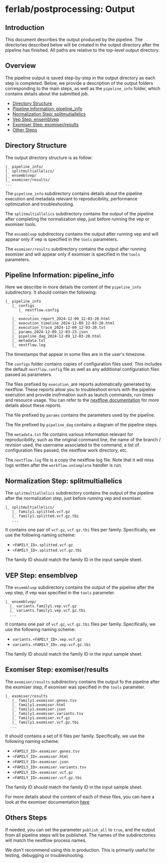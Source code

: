 # ferlab/postprocessing: Output

## Introduction

This document describes the output produced by the pipeline.
The directories described below will be created in the output directory after the pipeline has finished. All paths are relative to the top-level output directory.

## Overview

The pipeline output is saved step-by-step in the output directory as each step is completed. Below, we provide a description of the output folders corresponding to the main steps, as well as the `pipeline_info` folder, which contains details about the submitted job.

- [Directory Structure](#directory-structure)
- [Pipeline Information: pipeline_info](#pipeline-information-pipeline_info)
- [Normalization Step: splitmutiallelics](#normalization-step-splitmultiallelics)
- [Vep Step: ensemblvep](#vep-step-ensemblvep)
- [Exomiser Step: exomiser/results](#exomiser-step-exomiserresults)
- [Other Steps](#others-steps)

## Directory Structure

The output directory structure is as follow:

```
|_ pipeline_info/
|_ splitmultiallelics/
|_ ensemblvep/
|_ exomiser/results/
...
```

The `pipeline_info` subdirectory contains details about the pipeline execution and metadata relevant to reproducibility, performance optimization and troubleshooting.

The `splitmultiallelics` subdirectory contains the output of the pipeline after completing the normalization step, just before running the vep or exomiser tools.

The `ensemblvep` subdirectory contains the output after running vep and will appear only if vep is specified in the `tools` parameters.

The `exomiser/results` subdirectory contains the output after running exomiser and will appear only if exomiser is specified in the `tools` parameters.

## Pipeline Information: pipeline_info

Here we describe in more details the content of the `pipeline_info `subdirectory. It should contain the following:

```
|_ pipeline_info
   |_ configs
      |_ nextflow.config
          ... 
   |_ execution_report_2024-12-09_12-03-20.html
   |_ execution_timeline_2024-12-09_12-03-20.html
   |_ execution_trace_2024-12-09_12-03-20.txt
   |_ params_2024-12-09_12-03-23.json
   |_ pipeline_dag_2024-12-09_12-03-20.html
   |_ metadata.txt
   |_ nextflow.log
```

  The timestamps that appear in some files are in the user's timezone.

  The `configs` folder contains copies of configuration files used. This includes the default `nextflow.config` file as well as any additional configuration files passed as parameters.

  The files prefixed by `execution_`are reports automatically generated by nextflow. These reports allow you to troubleshoot errors with the  pipeline execution and provide inofrmation such as launch commands, run times and resource usage. You can refer to the [nextflow documentation](https://www.nextflow.io/docs/latest/reports.html) for more details about these reports.
  
  The file prefixed by `params` contains the parameters used by the pipeline.

  The file prefixed by `pipeline_dag` contains a diagram of the pipeline steps.

  The `metadata.txt` file contains various information relevant for reproducibility, such as the original command line, the name of the branch / revision used, the username associated to the command, a list of configuration files passed, the nextflow work directory, etc.

  The `nextflow.log` file is a copy the nextflow log file.  Note that it will miss logs written after the `workflow.onComplete` handler is run.


## Normalization Step: splitmultiallelics

The `splitmultiallelics` subdirectory contains the output of the pipeline after the normalization step, just before running vep and exomiser.

```
|_ splitmultiallelics/
   |_ family1.splitted.vcf.gz
   |_ family1.splitted.vcf.gz.tbi
   ... 
```

It contains one pair of `vcf.gz`, `vcf.gz.tbi` files per family. Specifically, we use the following naming scheme:
- `<FAMILY_ID>.splitted.vcf.gz`
- `<FAMILY_ID>.splitted.vcf.gz.tbi`

The family ID should match the family ID in the input sample sheet.

## VEP Step: ensemblvep

The `ensemblvep` subdirectory contains the output of the pipeline after the vep step, if vep was specified in the `tools` parameter.

```
|_ ensemblvep/
  |_ variants.family1.vep.vcf.gz
  |_ variants.family1.vep.vcf.gz.tbi
  ...
```

It contains one pair of `vcf.gz`, `vcf.gz.tbi` files per family. Specifically, we use the following naming scheme:
- `variants.<FAMILY_ID>.vep.vcf.gz`
- `variants.<FAMILY_ID>.vep.vcf.gz.tbi`

The family ID should match the family ID in the input sample sheet.

## Exomiser Step: exomiser/results

The `exomiser/results` subdirectory contains the output fo the pipeline after the exomiser step, if exomiser was specified in the `tools` parameter.

```
|_ exomiser/results
   |_ family1.exomiser.genes.tsv
   |_ family1.exomiser.html
   |_ family1.exomiser.json
   |_ family1.exomiser.variants.tsv
   |_ family1.exomiser.vcf.gz
   |_ family1.exomiser.vcf.gz.tbi
  ...   
```

It should contains a set of 6 files per family.  Specifically, we use the following naming scheme:
- `<FAMILY_ID>.exomiser.genes.tsv`
- `<FAMILY_ID>.exomiser.html`
- `<FAMILY_ID>.exomiser.json`
- `<FAMILY_ID>.exomiser.variants.tsv`
- `<FAMILY_ID>.exomiser.vcf.gz`
- `<FAMILY_ID>.exomiser.vcf.gz.tbi`

The family ID should match the family ID in the input sample sheet.

For more details about the content of each of these files, you can have a look at the exomiser documentation [here](https://exomiser.readthedocs.io/en/latest/result_interpretation.html)

## Others Steps

If needed, you can set the parameter `publish_all` to `true`, and the output from all pipeline steps will be published. 
The names of the subdirectories will match the nextflow process names.

We don't recommend using this in production. This is primarily useful for testing, debugging or troubleshooting.
